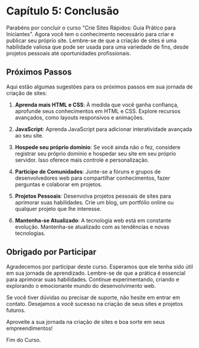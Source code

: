 # Capítulo 5: Conclusão

Parabéns por concluir o curso "Crie Sites Rápidos: Guia Prático para Iniciantes". Agora você tem o conhecimento necessário para criar e publicar seu próprio site. Lembre-se de que a criação de sites é uma habilidade valiosa que pode ser usada para uma variedade de fins, desde projetos pessoais até oportunidades profissionais.

## Próximos Passos

Aqui estão algumas sugestões para os próximos passos em sua jornada de criação de sites:

1. **Aprenda mais HTML e CSS**: À medida que você ganha confiança, aprofunde seus conhecimentos em HTML e CSS. Explore recursos avançados, como layouts responsivos e animações.

2. **JavaScript**: Aprenda JavaScript para adicionar interatividade avançada ao seu site.

3. **Hospede seu próprio domínio**: Se você ainda não o fez, considere registrar seu próprio domínio e hospedar seu site em seu próprio servidor. Isso oferece mais controle e personalização.

4. **Participe de Comunidades**: Junte-se a fóruns e grupos de desenvolvedores web para compartilhar conhecimentos, fazer perguntas e colaborar em projetos.

5. **Projetos Pessoais**: Desenvolva projetos pessoais de sites para aprimorar suas habilidades. Crie um blog, um portfólio online ou qualquer projeto que lhe interesse.

6. **Mantenha-se Atualizado**: A tecnologia web está em constante evolução. Mantenha-se atualizado com as tendências e novas tecnologias.

## Obrigado por Participar

Agradecemos por participar deste curso. Esperamos que ele tenha sido útil em sua jornada de aprendizado. Lembre-se de que a prática é essencial para aprimorar suas habilidades. Continue experimentando, criando e explorando o emocionante mundo do desenvolvimento web.

Se você tiver dúvidas ou precisar de suporte, não hesite em entrar em contato. Desejamos a você sucesso na criação de seus sites e projetos futuros.

Aproveite a sua jornada na criação de sites e boa sorte em seus empreendimentos!

Fim do Curso.
